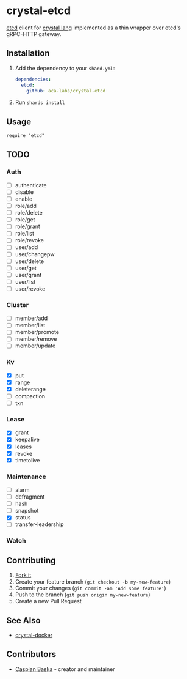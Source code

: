 # crystal-etcd

[etcd](https://www.etcd.io/) client for [crystal lang](https://crystal-lang.org/) implemented as a thin wrapper over etcd's gRPC-HTTP gateway.

## Installation

1. Add the dependency to your `shard.yml`:

   ```yaml
   dependencies:
     etcd:
       github: aca-labs/crystal-etcd
   ```

2. Run `shards install`

## Usage

```crystal
require "etcd"
```

## TODO

### Auth

- [ ] authenticate
- [ ] disable
- [ ] enable
- [ ] role/add
- [ ] role/delete
- [ ] role/get
- [ ] role/grant
- [ ] role/list
- [ ] role/revoke
- [ ] user/add
- [ ] user/changepw
- [ ] user/delete
- [ ] user/get
- [ ] user/grant
- [ ] user/list
- [ ] user/revoke

### Cluster

- [ ] member/add
- [ ] member/list
- [ ] member/promote
- [ ] member/remove
- [ ] member/update

### Kv

- [x] put
- [x] range
- [x] deleterange
- [ ] compaction
- [ ] txn

### Lease

- [x] grant
- [x] keepalive
- [x] leases
- [x] revoke
- [x] timetolive

### Maintenance

- [ ] alarm
- [ ] defragment
- [ ] hash
- [ ] snapshot
- [x] status
- [ ] transfer-leadership

### Watch

## Contributing

1. [Fork it](https://github.com/aca-labs/crystal-etcd/fork)
2. Create your feature branch (`git checkout -b my-new-feature`)
3. Commit your changes (`git commit -am 'Add some feature'`)
4. Push to the branch (`git push origin my-new-feature`)
5. Create a new Pull Request

## See Also

- [crystal-docker](https://github.com/aca-labs/crystal-docker)

## Contributors

- [Caspian Baska](https://github.com/caspiano) - creator and maintainer

